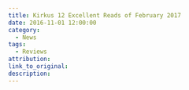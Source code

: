 ```yaml
---
title: Kirkus 12 Excellent Reads of February 2017
date: 2016-11-01 12:00:00
category:
  - News
tags:
  - Reviews
attribution:
link_to_original:
description:
---
```

